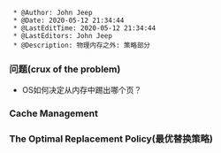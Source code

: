 ```
 * @Author: John Jeep
 * @Date: 2020-05-12 21:34:44
 * @LastEditTime: 2020-05-12 21:34:44
 * @LastEditors: John Jeep
 * @Description: 物理内存之外: 策略部分
```
### 问题(crux of the problem)
- OS如何决定从内存中踢出哪个页？

### Cache Management



### The Optimal Replacement Policy(最优替换策略)


